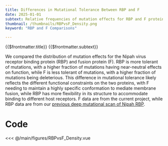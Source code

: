 ```yaml
---
title: Differences in Mutational Tolerance Between RBP and F
date: 2025-01-01
subtext: Relative frequencies of mutation effects for RBP and F proteins
thumbnail: /thumbnails/RBPvsF_Density.png
keyword: "RBP and F Comparisons"

---
```


<script setup>
  import RBPvsFDensity from '/main/figures/RBPvsF_Density.vue';
</script>

<FigureTitle>{{$frontmatter.title}}</FigureTitle>
<SubtitleHeader>{{$frontmatter.subtext}}</SubtitleHeader>

We compared the distribution of mutation effects for the Nipah virus receptor binding protein (RBP) and fusion protein (F). RBP is more tolerant of mutations, with a higher fraction of mutations having near-neutral effects on function, while F is less tolerant of mutations, with a higher fraction of mutations being deleterious. This difference in mutational tolerance likely reflects the different functional constraints on the two proteins, with F needing to maintain a highly specific conformation to mediate membrane fusion, while RBP has more flexibility in its structure to accommodate binding to different host receptors. F data are from the current project, while RBP data are from our <a href="https://www.cell.com/cell/fulltext/S0092-8674(25)00257-0">previous deep mutational scan of Nipah RBP</a>.

<D3PlotContainer class="max-w-2xl">
  <RBPvsFDensity />
</D3PlotContainer>


<div class='code-below-figure'>

# Code

<<< @/main/figures/RBPvsF_Density.vue

</div>